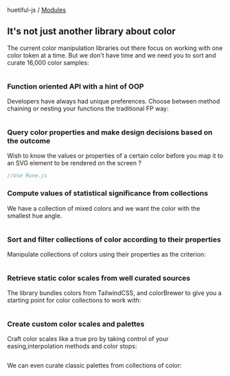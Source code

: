 huetiful-js / [Modules](modules.md)

## It's not just another library about color

The current color manipulation libraries out there focus on working with one color token at a time. But we don't have time and we need you to sort and curate 16,000 color samples:

```js

```

### Function oriented API with a hint of OOP

Developers have always had unique preferences. Choose between method chaining or nesting your functions the traditional FP way:

```js

```

### Query color properties and make design decisions based on the outcome

Wish to know the values or properties of a certain color before you map it to an SVG element to be rendered on the screen ?

```js
//Use Rune.js

```

### Compute values of statistical significance from collections

We have a collection of mixed colors and we want the color with the smallest hue angle.

```

```

### Sort and filter collections of color according to their properties

Manipulate collections of colors using their properties as the criterion:

```js

```

### Retrieve static color scales from well curated sources

The library bundles colors from TailwindCSS, and colorBrewer to give you a starting point for color collections to work with:

```js

```

### Create custom color scales and palettes

Craft color scales like a true pro by taking control of your easing,interpolation methods and color stops:

```js

```

We can even curate classic palettes from collections of color:

```js

```
